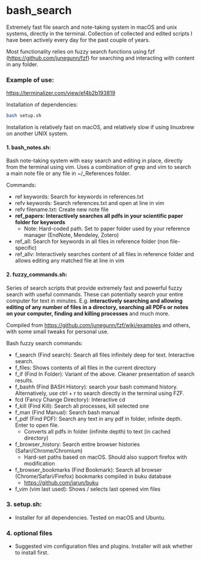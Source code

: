 # bash_search

Extremely fast file search and note-taking system in macOS and unix systems, directly in the terminal. Collection of collected and edited scripts I have been actively every day for the past couple of years.

Most functionality relies on fuzzy search functions using fzf (https://github.com/junegunn/fzf) for searching and interacting with content in any folder.

### Example of use:

https://terminalizer.com/view/ef4b2b193819

Installation of dependencies:
```bash
bash setup.sh
```

Installation is relatively fast on macOS, and relatively slow if using linuxbrew on another UNIX system.

#### 1. bash_notes.sh:
Bash note-taking system with easy search and editing in place, directly from the terminal using vim.
Uses a combination of grep and vim to search a main note file or any file in ~/_References folder.

Commands:
- ref keywords: Search for keywords in references.txt
- refv keywords: Search references.txt and open at line in vim
- refv filename.txt: Create new note file
- **ref_papers: Interactively searches all pdfs in your scientific paper folder for keywords**
  - Note: Hard-coded path. Set to paper folder used by your reference manager (EndNote, Mendeley, Zotero)
- ref_all: Search for keywords in all files in reference folder (non file-specific)
- ref_allv: Interactively searches content of all files in reference folder and allows editing any matched file at line in vim

#### 2. fuzzy_commands.sh:
Series of search scripts that provide extremely fast and powerful fuzzy search with useful commands. These can potentially search your entire computer for text in minutes.
E.g. **interactively searching and allowing editing of any number of files in a directory, searching all PDFs or notes on your computer, finding and killing processes** and much more.

Compiled from https://github.com/junegunn/fzf/wiki/examples and others, with some small tweaks for personal use.

Bash fuzzy search commands:
- f_search (Find search): Search all files infinitely deep for text. Interactive search.
- f_files: Shows contents of all files in the current directory
- f_if (Find In Folder): Variant of the above. Cleaner presentation of search results.
- f_bashh (Find BASH History): search your bash command history. Alternatively, use ctrl + r to search directly in the terminal using FZF.
- fcd (Fancy Change Directory): Interactive cd
- f_kill (Find Kill): Search all processes, kill selected one
- f_man (Find Manual): Search bash manual
- f_pdf (Find PDF): Search any text in any pdf in folder, infinite depth. Enter to open file.
  - Converts all pdfs in folder (infinite depth) to text (in cached directory)
- f_browser_history: Search entire browser histories (Safari/Chrome/Chromium)
  - Hard-set paths based on macOS. Should also support firefox with modification
- f_browser_bookmarks (Find Bookmark): Search all browser (Chrome/Safari/Firefox) bookmarks compiled in buku database
   - https://github.com/jarun/buku
- f_vim (vim last used): Shows / selects last opened vim files

### 3. setup.sh:
- Installer for all dependencies. Tested on macOS and Ubuntu.

### 4. optional files
- Suggested vim configuration files and plugins. Installer will ask whether to install first.

